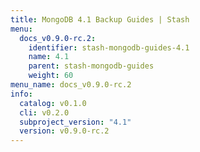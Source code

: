 ```yaml
---
title: MongoDB 4.1 Backup Guides | Stash
menu:
  docs_v0.9.0-rc.2:
    identifier: stash-mongodb-guides-4.1
    name: 4.1
    parent: stash-mongodb-guides
    weight: 60
menu_name: docs_v0.9.0-rc.2
info:
  catalog: v0.1.0
  cli: v0.2.0
  subproject_version: "4.1"
  version: v0.9.0-rc.2
---
```


